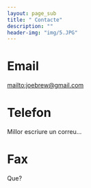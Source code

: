 ```yaml
---
layout: page_sub
title: " Contacte"
description: ""
header-img: "img/5.JPG"
---
```


# Email  

<mailto:joebrew@gmail.com>

# Telefon 

Millor escriure un correu...

# Fax  

Que?



